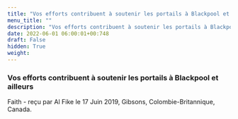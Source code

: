 ```yaml
---
title: "Vos efforts contribuent à soutenir les portails à Blackpool et ailleurs"
menu_title: ""
description: "Vos efforts contribuent à soutenir les portails à Blackpool et ailleurs"
date: 2022-06-01 06:00:01+00:748
draft: False
hidden: True
weight:
---
```

### Vos efforts contribuent à soutenir les portails à Blackpool et ailleurs

Faith - reçu par Al Fike le 17 Juin 2019, Gibsons, Colombie-Britannique, Canada.




